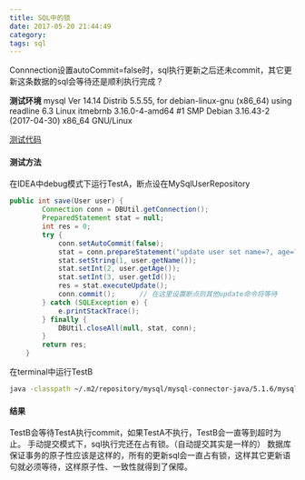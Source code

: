 ```yaml
---
title: SQL中的锁
date: 2017-05-20 21:44:49
category:
tags: sql
---
```

Connnection设置autoCommit=false时，sql执行更新之后还未commit，其它更新这条数据的sql会等待还是顺利执行完成？

**测试环境**
mysql  Ver 14.14 Distrib 5.5.55, for debian-linux-gnu (x86_64) using readline 6.3
Linux itmebrnb 3.16.0-4-amd64 #1 SMP Debian 3.16.43-2 (2017-04-30) x86_64 GNU/Linux

[测试代码](https://github.com/carl-zk/JavaJava/tree/master/SqlRowLock)

#### 测试方法
在IDEA中debug模式下运行TestA，断点设在MySqlUserRepository
```java
public int save(User user) {
        Connection conn = DBUtil.getConnection();
        PreparedStatement stat = null;
        int res = 0;
        try {
            conn.setAutoCommit(false);
            stat = conn.prepareStatement("update user set name=?, age=? where id=?");
            stat.setString(1, user.getName());
            stat.setInt(2, user.getAge());
            stat.setInt(3, user.getId());
            res = stat.executeUpdate();
            conn.commit();      // 在这里设置断点则其他update命令将等待
        } catch (SQLException e) {
            e.printStackTrace();
        } finally {
            DBUtil.closeAll(null, stat, conn);
        }
        return res;
    }
```

在terminal中运行TestB
```sh
java -classpath ~/.m2/repository/mysql/mysql-connector-java/5.1.6/mysql-connector-java-5.1.6.jar: manual.commit.tx.TestB
```

#### 结果
TestB会等待TestA执行commit，如果TestA不执行，TestB会一直等到超时为止。
手动提交模式下，sql执行完还在占有锁。（自动提交其实是一样的）
数据库保证事务的原子性应该是这样的，所有的更新sql会一直占有锁，这样其它更新语句就必须等待，这样原子性、一致性就得到了保障。

